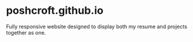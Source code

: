 # poshcroft.github.io
Fully responsive website designed to display both my resume and projects together as one.
